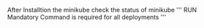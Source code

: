 After Installtion the minikube check the status of minikube
''' RUN Mandatory Command is required for all deployments '''
